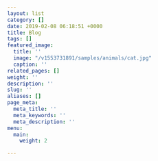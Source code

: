 ```yaml
---
layout: list
category: []
date: 2019-02-08 06:18:51 +0000
title: Blog
tags: []
featured_image:
  title: ''
  image: "/v1553731891/samples/animals/cat.jpg"
  caption: ''
related_pages: []
weight: ''
description: ''
slug: ''
aliases: []
page_meta:
  meta_title: ''
  meta_keywords: ''
  meta_description: ''
menu:
  main:
    weight: 2

---
```


